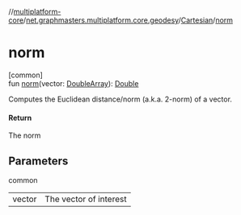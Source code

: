 //[multiplatform-core](../../../index.md)/[net.graphmasters.multiplatform.core.geodesy](../index.md)/[Cartesian](index.md)/[norm](norm.md)

# norm

[common]\
fun [norm](norm.md)(vector: [DoubleArray](https://kotlinlang.org/api/latest/jvm/stdlib/kotlin/-double-array/index.html)): [Double](https://kotlinlang.org/api/latest/jvm/stdlib/kotlin/-double/index.html)

Computes the Euclidean distance/norm (a.k.a. 2-norm) of a vector.

#### Return

The norm

## Parameters

common

| | |
|---|---|
| vector | The vector of interest |

